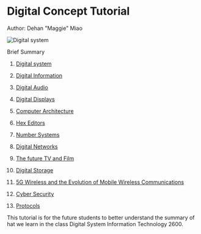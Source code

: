 # Digital Concept Tutorial
Author: Dehan "Maggie" Miao 

![Digital system](https://i.ytimg.com/vi/gnhNKITVVZ8/maxresdefault.jpg
)


Brief Summary
1. [Digital system](2)

2. [Digital Information](3)

3. [Digital Audio](4)

4. [Digital Displays](5)

5. [Computer Architecture](6)

6. [Hex Editors](7)

7. [Number Systems](8)

8. [Digital Networks](9)

9. [The future TV and Film](10)

10. [Digital Storage](11)

11. [5G Wireless and the Evolution of Mobile Wireless Communications](12)

12. [Cyber Security](13)

13. [Protocols](14)


This tutorial is for the future students to better understand the summary of hat we learn in the class Digital System Information Technology 2600.
